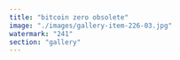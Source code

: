 ```yaml
---
title: "bitcoin zero obsolete"
image: "./images/gallery-item-226-03.jpg"
watermark: "241"
section: "gallery"
---
```

